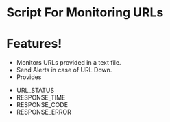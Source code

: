 # Script For Monitoring URLs


# Features!

- Monitors URLs provided in a text file.
- Send Alerts in case of URL Down.
- Provides 
* URL_STATUS 
* RESPONSE_TIME 
* RESPONSE_CODE 
* RESPONSE_ERROR

